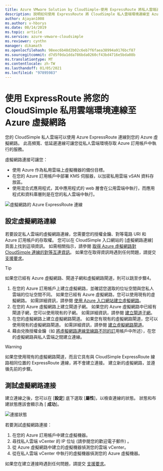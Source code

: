 ```yaml
---
title: Azure VMware Solution by CloudSimple-使用 ExpressRoute 將私人雲端連接到 Azure 網路
description: 說明如何使用 ExpressRoute 將 CloudSimple 私人雲端環境連線至 Azure 虛擬網路
author: Ajayan1008
ms.author: v-hborys
ms.date: 08/14/2019
ms.topic: article
ms.service: azure-vmware-cloudsimple
ms.reviewer: cynthn
manager: dikamath
ms.openlocfilehash: 98eec6b48d2b02c6eb7f6faea38994a9176bcf87
ms.sourcegitcommit: d7d5f0da1dda786bda0260cf43bd4716e5bda08b
ms.translationtype: MT
ms.contentlocale: zh-TW
ms.lasthandoff: 01/05/2021
ms.locfileid: "97895983"
---
```

# <a name="connect-your-cloudsimple-private-cloud-environment-to-the-azure-virtual-network-using-expressroute"></a>使用 ExpressRoute 將您的 CloudSimple 私用雲端環境連線至 Azure 虛擬網路

您的 CloudSimple 私人雲端可以使用 Azure ExpressRoute 連線到您的 Azure 虛擬網路。  此高頻寬、低延遲連線可讓您從私人雲端環境存取 Azure 訂用帳戶中執行的服務。

虛擬網路連接可讓您：

* 使用 Azure 作為私用雲端上虛擬機器的備份目標。
* 在您的 Azure 訂用帳戶中部署 KMS 伺服器，以加密私用雲端 vSAN 資料存放區。
* 使用混合式應用程式，其中應用程式的 web 層會在公用雲端中執行，而應用程式和資料庫層則是在您的私人雲端中執行。

![虛擬網路的 Azure ExpressRoute 連線](media/cloudsimple-azure-network-connection.png)

## <a name="set-up-a-virtual-network-connection"></a>設定虛擬網路連線

若要設定私人雲端的虛擬網路連線，您需要您的授權金鑰、對等電路 URI 和 Azure 訂用帳戶的存取權。 您可以在 CloudSimple 入口網站的 [虛擬網路連線] 頁面上找到這項資訊。 如需相關指示，請參閱 [取得 Azure 虛擬網路對 CloudSimple 連線的對等互連資訊](virtual-network-connection.md)。 如果您在取得資訊時遇到任何問題，請提交 <a href="https://portal.azure.com/#blade/Microsoft_Azure_Support/HelpAndSupportBlade/newsupportrequest" target="_blank">支援要求</a>。

> [!TIP]
> 如果您已經有 Azure 虛擬網路、閘道子網和虛擬網路閘道，則可以跳至步驟4。

1. 在您的 Azure 訂用帳戶上建立虛擬網路，並確認您選取的位址空間與您私人雲端的位址空間不同。  如果您已經有 Azure 虛擬網路，您可以使用現有的虛擬網路。  如需詳細資訊，請參閱 [使用 Azure 入口網站建立虛擬網路](../virtual-network/quick-create-portal.md)。
2. 在您的 Azure 虛擬網路上建立閘道子網。  如果您的 Azure 虛擬網路中已經有閘道子網，您可以使用現有的子網。 如需詳細資訊，請參閱 [建立閘道子網](../expressroute/expressroute-howto-add-gateway-portal-resource-manager.md#create-the-gateway-subnet)。
3. 在您的虛擬網路上建立虛擬網路閘道。  如果您有現有的虛擬網路閘道，您可以使用現有的虛擬網路閘道。 如需詳細資訊，請參閱 [建立虛擬網路閘道](../expressroute/expressroute-howto-add-gateway-portal-resource-manager.md#create-the-virtual-network-gateway)。
4. 藉由兌換授權金鑰（如 [將虛擬網路連線至線路不同的訂](../expressroute/expressroute-howto-linkvnet-portal-resource-manager.md#connect-a-vnet-to-a-circuit---different-subscription)用帳戶中所述），在您的虛擬網路與私人雲端之間建立連線。

> [!WARNING]
> 如果您使用現有的虛擬網路閘道，而且它具有與 CloudSimple ExpressRoute 線路相同位置的 ExpressRoute 連線，將不會建立連接。  建立新的虛擬網路，並遵循先前的步驟。

## <a name="test-the-virtual-network-connection"></a>測試虛擬網路連接

建立連線之後，您可以在 [**設定**] 底下選取 [**屬性**]，以檢查連線的狀態。  狀態和布建狀態應該會顯示為 [ **成功**]。

![連接狀態](media/azure-expressroute-connection.png)

若要測試虛擬網路連接：

1. 在您的 Azure 訂用帳戶中建立虛擬機器。
2. 尋找私人雲端 vCenter 的 IP 位址 (請參閱您的歡迎電子郵件) 。
3. 從 Azure 虛擬網路中建立的虛擬機器偵測您的雲端 vCenter。
4. 從在私人雲端 vCenter 中執行的虛擬機器偵測您的 Azure 虛擬機器。

如果您在建立連接時遇到任何問題，請提交 <a href="https://portal.azure.com/#blade/Microsoft_Azure_Support/HelpAndSupportBlade/newsupportrequest" target="_blank">支援要求</a>。
